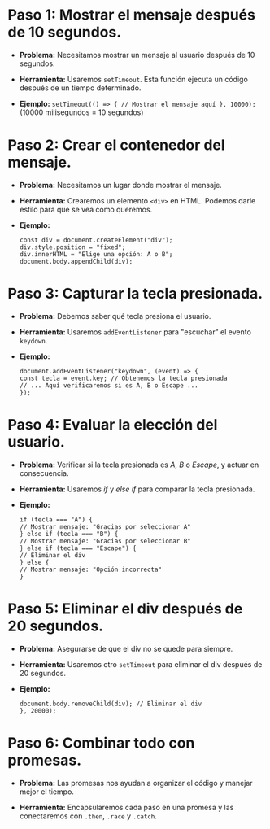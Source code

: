 # Paso 1: Mostrar el mensaje después de 10 segundos.

- **Problema:** Necesitamos mostrar un mensaje al usuario después de 10 segundos.

- **Herramienta:** Usaremos `setTimeout`. Esta función ejecuta un código después de un tiempo determinado.

- **Ejemplo:** `setTimeout(() => { // Mostrar el mensaje aquí }, 10000);` (10000 milisegundos = 10 segundos)

# Paso 2: Crear el contenedor del mensaje.

- **Problema:** Necesitamos un lugar donde mostrar el mensaje.

- **Herramienta:** Crearemos un elemento `<div>` en HTML. Podemos darle estilo para que se vea como queremos.

- **Ejemplo:**
  ```
  const div = document.createElement("div");
  div.style.position = "fixed";
  div.innerHTML = "Elige una opción: A o B";
  document.body.appendChild(div);
  ```

# Paso 3: Capturar la tecla presionada.

- **Problema:** Debemos saber qué tecla presiona el usuario.

- **Herramienta:** Usaremos `addEventListener` para "escuchar" el evento `keydown`.

- **Ejemplo:**
  ```
  document.addEventListener("keydown", (event) => {
  const tecla = event.key; // Obtenemos la tecla presionada
  // ... Aquí verificaremos si es A, B o Escape ...
  });
  ```

# Paso 4: Evaluar la elección del usuario.

- **Problema:** Verificar si la tecla presionada es _A_, _B_ o _Escape_, y actuar en consecuencia.

- **Herramienta:** Usaremos _if_ y _else if_ para comparar la tecla presionada.

- **Ejemplo:**
  ```
  if (tecla === "A") {
  // Mostrar mensaje: "Gracias por seleccionar A"
  } else if (tecla === "B") {
  // Mostrar mensaje: "Gracias por seleccionar B"
  } else if (tecla === "Escape") {
  // Eliminar el div
  } else {
  // Mostrar mensaje: "Opción incorrecta"
  }
  ```

# Paso 5: Eliminar el div después de 20 segundos.

- **Problema:** Asegurarse de que el div no se quede para siempre.

- **Herramienta:** Usaremos otro `setTimeout` para eliminar el div después de 20 segundos.

- **Ejemplo:**

  ```setTimeout(() => {
  document.body.removeChild(div); // Eliminar el div
  }, 20000);
  ```

# Paso 6: Combinar todo con promesas.

- **Problema:** Las promesas nos ayudan a organizar el código y manejar mejor el tiempo.

- **Herramienta:** Encapsularemos cada paso en una promesa y las conectaremos con `.then`, `.race` y `.catch`.
